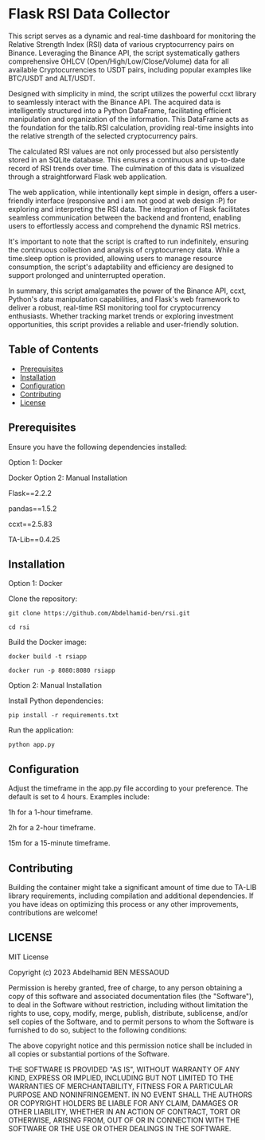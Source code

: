 # Flask RSI Data Collector

This script serves as a dynamic and real-time dashboard for monitoring the Relative Strength Index (RSI) data of various cryptocurrency pairs on Binance. Leveraging the Binance API, the script systematically gathers comprehensive OHLCV (Open/High/Low/Close/Volume) data for all available Cryptocurrencies to USDT pairs, including popular examples like BTC/USDT and ALT/USDT.

Designed with simplicity in mind, the script utilizes the powerful ccxt library to seamlessly interact with the Binance API. The acquired data is intelligently structured into a Python DataFrame, facilitating efficient manipulation and organization of the information. This DataFrame acts as the foundation for the talib.RSI calculation, providing real-time insights into the relative strength of the selected cryptocurrency pairs.

The calculated RSI values are not only processed but also persistently stored in an SQLite database. This ensures a continuous and up-to-date record of RSI trends over time. The culmination of this data is visualized through a straightforward Flask web application.

The web application, while intentionally kept simple in design, offers a user-friendly interface (responsive and i am not good at web design :P) for exploring and interpreting the RSI data. The integration of Flask facilitates seamless communication between the backend and frontend, enabling users to effortlessly access and comprehend the dynamic RSI metrics.

It's important to note that the script is crafted to run indefinitely, ensuring the continuous collection and analysis of cryptocurrency data. While a time.sleep option is provided, allowing users to manage resource consumption, the script's adaptability and efficiency are designed to support prolonged and uninterrupted operation.

In summary, this script amalgamates the power of the Binance API, ccxt, Python's data manipulation capabilities, and Flask's web framework to deliver a robust, real-time RSI monitoring tool for cryptocurrency enthusiasts. Whether tracking market trends or exploring investment opportunities, this script provides a reliable and user-friendly solution.


## Table of Contents

- [Prerequisites](#prerequisites)
- [Installation](#installation)
- [Configuration](#configuration)
- [Contributing](#contributing)
- [License](#LICENSE)

  
## Prerequisites
Ensure you have the following dependencies installed:

Option 1: Docker

Docker
Option 2: Manual Installation

Flask==2.2.2

pandas==1.5.2

ccxt==2.5.83

TA-Lib==0.4.25


## Installation

Option 1: Docker

Clone the repository:

`git clone https://github.com/Abdelhamid-ben/rsi.git`

`cd rsi`

Build the Docker image:

`docker build -t rsiapp`

`docker run -p 8080:8080 rsiapp`


Option 2: Manual Installation

Install Python dependencies:

`pip install -r requirements.txt`

Run the application:

`python app.py`

## Configuration

Adjust the timeframe in the app.py file according to your preference. The default is set to 4 hours. Examples include:

1h for a 1-hour timeframe.

2h for a 2-hour timeframe.

15m for a 15-minute timeframe.


## Contributing

Building the container might take a significant amount of time due to TA-LIB library requirements, including compilation and additional dependencies. If you have ideas on optimizing this process or any other improvements, contributions are welcome!

## LICENSE

MIT License

Copyright (c) 2023 Abdelhamid BEN MESSAOUD

Permission is hereby granted, free of charge, to any person obtaining a copy
of this software and associated documentation files (the "Software"), to deal
in the Software without restriction, including without limitation the rights
to use, copy, modify, merge, publish, distribute, sublicense, and/or sell
copies of the Software, and to permit persons to whom the Software is
furnished to do so, subject to the following conditions:

The above copyright notice and this permission notice shall be included in all
copies or substantial portions of the Software.

THE SOFTWARE IS PROVIDED "AS IS", WITHOUT WARRANTY OF ANY KIND, EXPRESS OR
IMPLIED, INCLUDING BUT NOT LIMITED TO THE WARRANTIES OF MERCHANTABILITY,
FITNESS FOR A PARTICULAR PURPOSE AND NONINFRINGEMENT. IN NO EVENT SHALL THE
AUTHORS OR COPYRIGHT HOLDERS BE LIABLE FOR ANY CLAIM, DAMAGES OR OTHER
LIABILITY, WHETHER IN AN ACTION OF CONTRACT, TORT OR OTHERWISE, ARISING FROM,
OUT OF OR IN CONNECTION WITH THE SOFTWARE OR THE USE OR OTHER DEALINGS IN THE
SOFTWARE.



